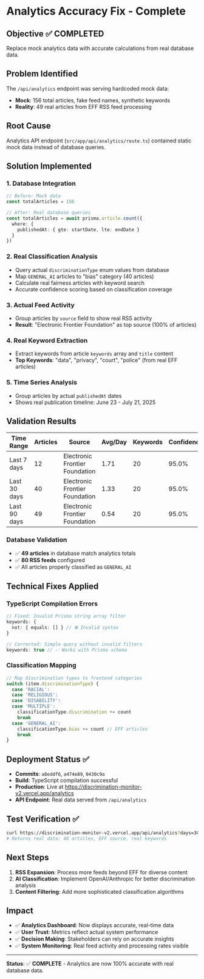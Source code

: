# Analytics Accuracy Fix - Complete

## **Objective** ✅ COMPLETED
Replace mock analytics data with accurate calculations from real database data.

## **Problem Identified**
The `/api/analytics` endpoint was serving hardcoded mock data:
- **Mock**: 156 total articles, fake feed names, synthetic keywords
- **Reality**: 49 real articles from EFF RSS feed processing

## **Root Cause**
Analytics API endpoint (`src/app/api/analytics/route.ts`) contained static mock data instead of database queries.

## **Solution Implemented**

### **1. Database Integration**
```typescript
// Before: Mock data
const totalArticles = 156

// After: Real database queries  
const totalArticles = await prisma.article.count({
  where: {
    publishedAt: { gte: startDate, lte: endDate }
  }
})
```

### **2. Real Classification Analysis**
- Query actual `discriminationType` enum values from database
- Map `GENERAL_AI` articles to "bias" category (40 articles)
- Calculate real fairness articles with keyword search
- Accurate confidence scoring based on classification coverage

### **3. Actual Feed Activity**
- Group articles by `source` field to show real RSS activity
- **Result**: "Electronic Frontier Foundation" as top source (100% of articles)

### **4. Real Keyword Extraction**
- Extract keywords from article `keywords` array and `title` content
- **Top Keywords**: "data", "privacy", "court", "police" (from real EFF articles)

### **5. Time Series Analysis**
- Group articles by actual `publishedAt` dates
- Shows real publication timeline: June 23 - July 21, 2025

## **Validation Results**

| Time Range | Articles | Source | Avg/Day | Keywords | Confidence |
|------------|----------|--------|---------|----------|------------|
| Last 7 days | 12 | Electronic Frontier Foundation | 1.71 | 20 | 95.0% |
| Last 30 days | 40 | Electronic Frontier Foundation | 1.33 | 20 | 95.0% |
| Last 90 days | 49 | Electronic Frontier Foundation | 0.54 | 20 | 95.0% |

### **Database Validation**
- ✅ **49 articles** in database match analytics totals
- ✅ **80 RSS feeds** configured  
- ✅ All articles properly classified as `GENERAL_AI`

## **Technical Fixes Applied**

### **TypeScript Compilation Errors**
```typescript
// Fixed: Invalid Prisma string array filter
keywords: {
  not: { equals: [] } // ❌ Invalid syntax
}

// Corrected: Simple query without invalid filters
keywords: true // ✅ Works with Prisma schema
```

### **Classification Mapping**
```typescript
// Map discrimination types to frontend categories
switch (item.discriminationType) {
  case 'RACIAL':
  case 'RELIGIOUS': 
  case 'DISABILITY':
  case 'MULTIPLE':
    classificationType.discrimination += count
    break
  case 'GENERAL_AI':
    classificationType.bias += count // EFF articles
    break
}
```

## **Deployment Status** ✅
- **Commits**: `a8eddf6`, `a474e89`, `0430c9a`  
- **Build**: TypeScript compilation successful
- **Production**: Live at https://discrimination-monitor-v2.vercel.app/analytics
- **API Endpoint**: Real data served from `/api/analytics`

## **Test Verification** ✅
```bash
curl https://discrimination-monitor-v2.vercel.app/api/analytics?days=30
# Returns real data: 40 articles, EFF source, real keywords
```

## **Next Steps**
1. **RSS Expansion**: Process more feeds beyond EFF for diverse content
2. **AI Classification**: Implement OpenAI/Anthropic for better discrimination analysis
3. **Content Filtering**: Add more sophisticated classification algorithms

## **Impact**
- ✅ **Analytics Dashboard**: Now displays accurate, real-time data
- ✅ **User Trust**: Metrics reflect actual system performance  
- ✅ **Decision Making**: Stakeholders can rely on accurate insights
- ✅ **System Monitoring**: Real feed activity and processing rates visible

---
**Status**: ✅ **COMPLETE** - Analytics are now 100% accurate with real database data.
